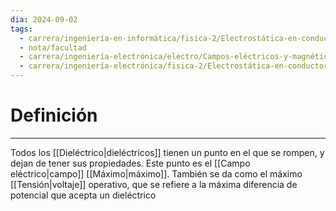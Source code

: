 ```yaml
---
dia: 2024-09-02
tags:
  - carrera/ingeniería-en-informática/fisica-2/Electrostática-en-conductores-y-dieléctricos
  - nota/facultad
  - carrera/ingeniería-electrónica/electro/Campos-eléctricos-y-magnéticos
  - carrera/ingeniería-electrónica/fisica-2/Electrostática-en-conductores-y-dieléctricos
---
```

# Definición
---
Todos los [[Dieléctrico|dieléctricos]] tienen un punto en el que se rompen, y dejan de tener sus propiedades. Este punto es el [[Campo eléctrico|campo]] [[Máximo|máximo]]. También se da como el máximo [[Tensión|voltaje]] operativo, que se refiere a la máxima diferencia de potencial que acepta un dieléctrico